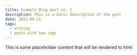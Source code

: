 ```yaml
---
title: Example Blog post no. 2
description: This is a basic description of the post
date: 2021-08-21
tags:
  - writing
  - posts with two tags
---
```

This is some placeholder content that will be rendered to html